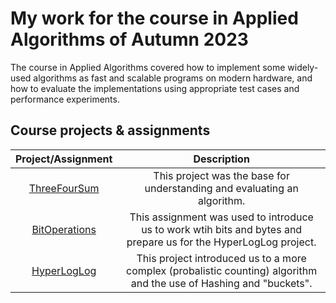 # My work for the course in Applied Algorithms of Autumn 2023
The course in Applied Algorithms covered how to implement some widely-used algorithms as fast and scalable programs on modern hardware, and how to evaluate the implementations using appropriate test cases and performance experiments.

## Course projects & assignments
| Project/Assignment      | Description |
|    :----:   |    :----:   |
| [ThreeFourSum](/ThreeFourSum/)      | This project was the base for understanding and evaluating an algorithm.|
| [BitOperations](/BitOperations/)   | This assignment was used to introduce us to work wtih bits and bytes and prepare us for the HyperLogLog project.|
| [HyperLogLog](/HyperLogLog/)   | This project introduced us to a more complex (probalistic counting) algorithm and the use of Hashing and "buckets".|
